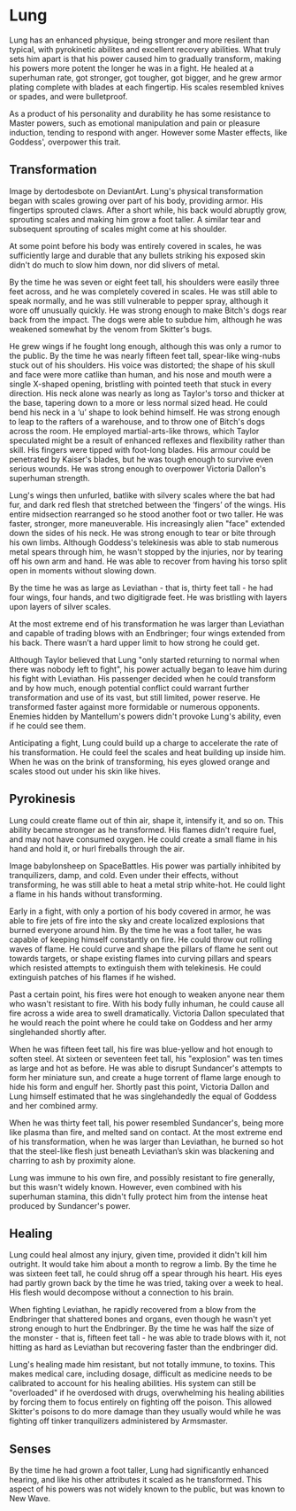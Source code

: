 # Lung
Lung has an enhanced physique, being stronger and more resilent than typical, with pyrokinetic abilites and excellent recovery abilities. What truly sets him apart is that his power caused him to gradually transform, making his powers more potent the longer he was in a fight. He healed at a superhuman rate, got stronger, got tougher, got bigger, and he grew armor plating complete with blades at each fingertip. His scales resembled knives or spades, and were bulletproof.

As a product of his personality and durability he has some resistance to Master powers, such as emotional manipulation and pain or pleasure induction,  tending to respond with anger. However some Master effects, like Goddess', overpower this trait.

## Transformation
Image by dertodesbote on DeviantArt.
Lung's physical transformation began with scales growing over part of his body, providing armor. His fingertips sprouted claws. After a short while, his back would abruptly grow, sprouting scales and making him grow a foot taller. A similar tear and subsequent sprouting of scales might come at his shoulder.

At some point before his body was entirely covered in scales, he was sufficiently large and durable that any bullets striking his exposed skin didn't do much to slow him down, nor did slivers of metal.

By the time he was seven or eight feet tall, his shoulders were easily three feet across, and he was completely covered in scales. He was still able to speak normally, and he was still vulnerable to pepper spray, although it wore off unusually quickly. He was strong enough to make Bitch's dogs rear back from the impact. The dogs were able to subdue him, although he was weakened somewhat by the venom from Skitter's bugs.

He grew wings if he fought long enough, although this was only a rumor to the public. By the time he was nearly fifteen feet tall, spear-like wing-nubs stuck out of his shoulders. His voice was distorted; the shape of his skull and face were more catlike than human, and his nose and mouth were a single X-shaped opening, bristling with pointed teeth that stuck in every direction. His neck alone was nearly as long as Taylor's torso and thicker at the base, tapering down to a more or less normal sized head. He could bend his neck in a ‘u’ shape to look behind himself. He was strong enough to leap to the rafters of a warehouse, and to throw one of Bitch's dogs across the room. He employed martial-arts-like throws, which Taylor speculated might be a result of enhanced reflexes and flexibility rather than skill. His fingers were tipped with foot-long blades. His armour could be penetrated by Kaiser's blades, but he was tough enough to survive even serious wounds. He was strong enough to overpower Victoria Dallon's superhuman strength.

Lung's wings then unfurled, batlike with silvery scales where the bat had fur, and dark red flesh that stretched between the ‘fingers’ of the wings. His entire midsection rearranged so he stood another foot or two taller. He was faster, stronger, more maneuverable. His increasingly alien "face" extended down the sides of his neck. He was strong enough to tear or bite through his own limbs. Although Goddess's telekinesis was able to stab numerous metal spears through him, he wasn't stopped by the injuries, nor by tearing off his own arm and hand. He was able to recover from having his torso split open in moments without slowing down. 

By the time he was as large as Leviathan - that is, thirty feet tall - he had four wings, four hands, and two digitigrade feet. He was bristling with layers upon layers of silver scales.

At the most extreme end of his transformation he was larger than Leviathan and capable of trading blows with an Endbringer; four wings extended from his back. There wasn’t a hard upper limit to how strong he could get.

Although Taylor believed that Lung "only started returning to normal when there was nobody left to fight", his power actually began to leave him during his fight with Leviathan. His passenger decided when he could  transform and by how much, enough potential conflict could warrant further transformation and use of its vast, but still limited, power reserve. He transformed faster against more formidable or numerous opponents. Enemies hidden by Mantellum's powers didn't provoke Lung's ability, even if he could see them.

Anticipating a fight, Lung could build up a charge to accelerate the rate of his transformation. He could feel the scales and heat building up inside him. When he was on the brink of transforming, his eyes glowed orange and scales stood out under his skin like hives.

## Pyrokinesis
Lung could create flame out of thin air, shape it, intensify it, and so on. This ability became stronger as he transformed. His flames didn't require fuel, and may not have consumed oxygen. He could create a small flame in his hand and hold it, or hurl fireballs through the air.

Image babylonsheep on SpaceBattles.
His power was partially inhibited by tranquilizers, damp, and cold. Even under their effects, without transforming, he was still able to heat a metal strip white-hot. He could light a flame in his hands without transforming.

Early in a fight, with only a portion of his body covered in armor, he was able to fire jets of fire into the sky and create localized explosions that burned everyone around him. By the time he was a foot taller, he was capable of keeping himself constantly on fire. He could throw out rolling waves of flame. He could curve and shape the pillars of flame he sent out towards targets, or shape existing flames into curving pillars and spears which resisted attempts to extinguish them with telekinesis. He could extinguish patches of his flames if he wished.

Past a certain point, his fires were hot enough to weaken anyone near them who wasn't resistant to fire. With his body fully inhuman, he could cause all fire across a wide area to swell dramatically. Victoria Dallon speculated that he would reach the point where he could take on Goddess and her army singlehanded shortly after.

When he was fifteen feet tall, his fire was blue-yellow and hot enough to soften steel. At sixteen or seventeen feet tall, his "explosion" was ten times as large and hot as before. He was able to disrupt Sundancer's attempts to form her miniature sun, and create a huge torrent of flame large enough to hide his form and engulf her.  Shortly past this point, Victoria Dallon and Lung himself estimated that he was singlehandedly the equal of Goddess and her combined army.

When he was thirty feet tall, his power resembled Sundancer's, being more like plasma than fire, and melted sand on contact. At the most extreme end of his transformation, when he was larger than Leviathan, he burned so hot that the steel-like flesh just beneath Leviathan’s skin was blackening and charring to ash by proximity alone.

Lung was immune to his own fire, and possibly resistant to fire generally, but this wasn't widely known. However, even combined with his superhuman stamina, this didn't fully protect him from the intense heat produced by Sundancer's power.

## Healing
Lung could heal almost any injury, given time, provided it didn't kill him outright. It would take him about a month to regrow a limb. By the time he was sixteen feet tall, he could shrug off a spear through his heart. His eyes had partly grown back by the time he was tried, taking over a week to heal. His flesh would decompose without a connection to his brain.

When fighting Leviathan, he rapidly recovered from a blow from the Endbringer that shattered bones and organs, even though he wasn't yet strong enough to hurt the Endbringer. By the time he was half the size of the monster - that is, fifteen feet tall - he was able to trade blows with it, not hitting as hard as Leviathan but recovering faster than the endbringer did.

Lung's healing made him resistant, but not totally immune, to toxins. This makes medical care, including dosage, difficult as medicine needs to be calibrated to account for his healing abilities.  His system can still be "overloaded" if he overdosed with drugs, overwhelming his healing abilities by forcing them to focus entirely on fighting off the poison. This allowed Skitter's poisons to do more damage than they usually would while he was fighting off tinker tranquilizers administered by Armsmaster.

## Senses
By the time he had grown a foot taller, Lung had significantly enhanced hearing,  and like his other attributes it scaled as he transformed. This aspect of his powers was not widely known to the public, but was known to New Wave.
